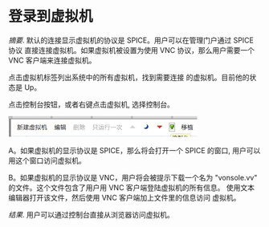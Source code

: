 # 登录到虚拟机

*摘要*.
默认的连接显示虚拟机的协议是 SPICE。用户可以在管理门户通过 SPICE 协议
直接连接虚拟机。如果虚拟机被设置为使用 VNC 协议，那么用户需要一个 VNC
客户端来连接虚拟机。

点击虚拟机标签列出系统中的所有虚拟机，找到需要连接
的虚拟机。目前他的状态是 Up。

点击控制台按钮，或者右键点击虚拟机, 选择控制台。

![控制台](../images/vm-console.png)

A。如果虚拟机的显示协议是 SPICE，那么将会打开一个 SPICE 的窗口,
用户可以用这个窗口访问虚拟机。

B。如果虚拟机的显示协议是 VNC，用户将会被提示下载一个名为 "vonsole.vv"
的文件。这个文件包含了用户用 VNC 客户端登陆虚拟机的所有信息。
使用文本编辑器打开该文件，然后使用 VNC 客户端加上文件里的信息访问
虚拟机。

*结果*.
用户可以通过控制台直接从浏览器访问虚拟机。

